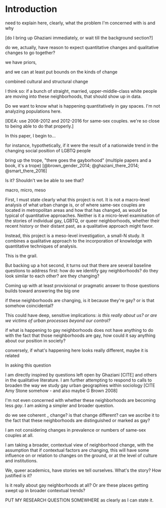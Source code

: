 ---
---

# Introduction

need to explain here, clearly, what the problem I'm concerned with is and why

[do I bring up Ghaziani immediately, or wait till the background section?]

do we, actually, have reason to expect quantitative changes and qualitative changes to go together?

we have priors,

and we can at least put bounds on the kinds of change

combined cultural and structural change

I think so: if a bunch of straight, married, upper-middle-class white people are moving into these neighborhoods, that should show up in data.

Do we want to know what is happening quantitatively in gay spaces. I'm not analyzing populations here.

[IDEA: use 2008-2012 and 2012-2016 for same-sex couples. we're so close to being able to do that properly.]

In this paper, I begin to...

for instance, hypothetically, if it were the result of a nationwide trend in the changing social position of LGBTQ people

bring up the trope, "there goes the gayborhood" (multiple papers and a book, it's a trope) [@brown_gender_2014; @ghaziani_there_2014; @smart_there_2016]

Is it? Shouldn't we be able to see that?

macro, micro, meso

First, I must state clearly what this project is not. It is not a macro-level analysis of what urban change is, or of where same-sex couples are located in metropolitan areas and how that has changed, as would be typical of quantitative approaches. Neither is it a micro-level examination of the stories of individual gay, LGBTQ, or queer neighborhoods, whether their recent history or their distant past, as a qualitative approach might favor.

Instead, this project is a meso-level investigation, a small-N study. It combines a qualitative approach to the incorporation of knowledge with quantitative techniques of analysis.

This is the grail.

But backing up a hot second, it turns out that there are several baseline questions to address first: how do we identify gay neighborhoods? do they look similar to each other? are they changing?

Coming up with at least provisional or pragmatic answer to those questions builds toward answering the big one

if these neighborhoods are changing, is it because they're gay? or is that somehow coincidental?

This could have deep, sensitive implications: *is this really about us?* *or are we victims of urban processes beyond our control?*

if what is happening to gay neighborhoods does not have anything to do with the fact that those neighborhoods are gay, how could it say anything about our position in society?

conversely, if what's happening here looks really different, maybe it is related

In asking this question

I am directly inspired by questions left open by Ghaziani [CITE] and others in the qualitative literature. I am further attempting to respond to calls to broaden the way we study gay urban geographies within sociology [CITE Amy Stone somehow - and also maybe G Brown 2008]

I'm not even concerned with whether these neighborhoods are becoming less *gay*. I am asking a simpler and broader question.

do we see coherent _ change? is that change different? can we ascribe it to the fact that these neighborhoods are distinguished or marked as gay?


I am not considering changes in prevalence or numbers of same-sex couples at all.

I am taking a broader, contextual view of neighborhood change, with the assumption that if contextual factors are changing, this will have some influence on or relation to changes on the ground, or at the level of culture and institutions.

We, queer academics, have stories we tell ourselves. What's the story? How justified is it?

Is it really about gay neighborhoods at all? Or are these places getting swept up in broader contextual trends?

PUT MY RESEARCH QUESTION SOMEWHERE as clearly as I can state it.
